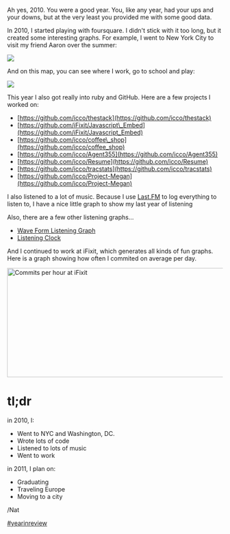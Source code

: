 Ah yes, 2010. You were a good year. You, like any year, had your ups and your downs, but at the very least you provided me with some good data.

In 2010, I started playing with foursquare. I didn't stick with it too long, but it created some interesting graphs. For example, I went to New York City to visit my friend Aaron over the summer:

![](https://storage.googleapis.com/icco-cloud/photos/2019/6ed93a3a-30db-47c5-9879-91c4300778b2.png)

And on this map, you can see where I work, go to school and play:

![](https://storage.googleapis.com/icco-cloud/photos/2019/9e86690d-e4fd-467d-8d1c-82a5319fba72.png)

This year I also got really into ruby and GitHub. Here are a few projects I worked on:

*   [https://github.com/icco/thestack](https://github.com/icco/thestack)
*   [https://github.com/iFixit/Javascript\_Embed](https://github.com/iFixit/Javascript_Embed)
*   [https://github.com/icco/coffee\_shop](https://github.com/icco/coffee_shop)
*   [https://github.com/icco/Agent355](https://github.com/icco/Agent355)
*   [https://github.com/icco/Resume](https://github.com/icco/Resume)
*   [https://github.com/icco/tracstats](https://github.com/icco/tracstats)
*   [https://github.com/icco/Project-Megan](https://github.com/icco/Project-Megan)

I also listened to a lot of music. Because I use [Last.FM](http://last.fm) to log everything to listen to, I have a nice little graph to show my last year of listening

Also, there are a few other listening graphs...

*   [Wave Form Listening Graph](/images/2010/12/lastfm2010.pdf)
*   [Listening Clock](/images/2010/12/ListeningClock-Last.fmPlayground_1293132524380.png)

And I continued to work at iFixit, which generates all kinds of fun graphs. Here is a graph showing how often I commited on average per day.

<a href="[http://www.flickr.com/photos/icco/5029867565/](http://www.flickr.com/photos/icco/5029867565/)" title="Commits per hour at iFixit by Nat W, on Flickr"><img src="[http://farm5.static.flickr.com/4152/5029867565\_fe791057b8\_z.jpg](http://farm5.static.flickr.com/4152/5029867565_fe791057b8_z.jpg)" width="526" height="255" alt="Commits per hour at iFixit" /></a>

tl;dr
=====

in 2010, I:

*   Went to NYC and Washington, DC.
*   Wrote lots of code
*   Listened to lots of music
*   Went to work

in 2011, I plan on:

*   Graduating
*   Traveling Europe
*   Moving to a city

/Nat

[#yearinreview](/tag/yearinreview)